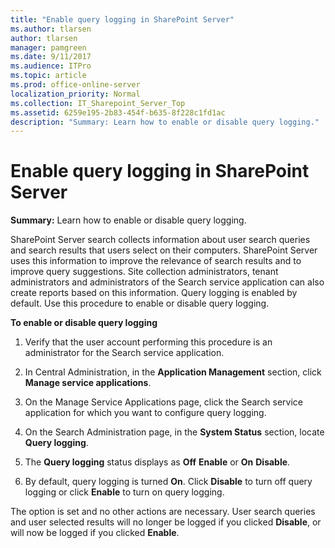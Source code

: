 ```yaml
---
title: "Enable query logging in SharePoint Server"
ms.author: tlarsen
author: tlarsen
manager: pamgreen
ms.date: 9/11/2017
ms.audience: ITPro
ms.topic: article
ms.prod: office-online-server
localization_priority: Normal
ms.collection: IT_Sharepoint_Server_Top
ms.assetid: 6259e195-2b83-454f-b635-8f228c1fd1ac
description: "Summary: Learn how to enable or disable query logging."
---
```


# Enable query logging in SharePoint Server

 **Summary:** Learn how to enable or disable query logging. 
  
SharePoint Server search collects information about user search queries and search results that users select on their computers. SharePoint Server uses this information to improve the relevance of search results and to improve query suggestions. Site collection administrators, tenant administrators and administrators of the Search service application can also create reports based on this information. Query logging is enabled by default. Use this procedure to enable or disable query logging.
  
 **To enable or disable query logging**
  
1. Verify that the user account performing this procedure is an administrator for the Search service application.
    
2. In Central Administration, in the **Application Management** section, click **Manage service applications**.
    
3. On the Manage Service Applications page, click the Search service application for which you want to configure query logging.
    
4. On the Search Administration page, in the **System Status** section, locate **Query logging**.
    
5. The **Query logging** status displays as **Off** **Enable** or **On** **Disable**. 
    
6. By default, query logging is turned **On**. Click **Disable** to turn off query logging or click **Enable** to turn on query logging. 
    
The option is set and no other actions are necessary. User search queries and user selected results will no longer be logged if you clicked **Disable**, or will now be logged if you clicked **Enable**. 
  

